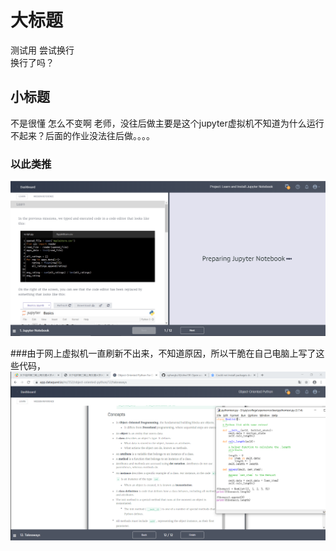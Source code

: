 

# 大标题

测试用
尝试换行  
换行了吗？  

## 小标题

不是很懂
怎么不变啊
老师，没往后做主要是这个jupyter虚拟机不知道为什么运行不起来？后面的作业没法往后做。。。。

### 以此类推
![](https://github.com/ophwsjtu18/ohw19f/blob/master/student/yzy/1572341947(1).jpg)

###由于网上虚拟机一直刷新不出来，不知道原因，所以干脆在自己电脑上写了这些代码，
![](https://github.com/ophwsjtu18/ohw19f/blob/master/student/yzy/class.jpg)

